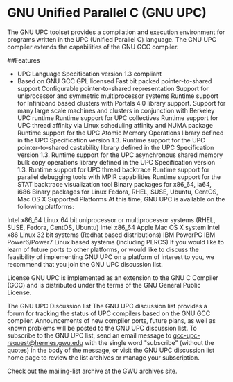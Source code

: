 # GNU Unified Parallel C (GNU UPC)
The GNU UPC toolset provides a compilation and execution environment for programs written in the UPC (Unified Parallel C) language. The GNU UPC compiler extends the capabilities of the GNU GCC compiler.

##Features
* UPC Language Specification version 1.3 compliant
* Based on GNU GCC
GPL licensed
Fast bit packed pointer-to-shared support
Configurable pointer-to-shared representation
Support for uniprocessor and symmetric multiprocessor systems
Runtime support for Infiniband based clusters with Portals 4.0 library support.
Support for many large scale machines and clusters in conjunction with Berkeley UPC runtime
Runtime support for UPC collectives
Runtime support for UPC thread affinity via Linux scheduling affinity and NUMA package
Runtime support for the UPC Atomic Memory Operations library defined in the UPC Specification version 1.3.
Runtime support for the UPC pointer-to-shared castability library defined in the UPC Specification version 1.3.
Runtime support for the UPC asynchronous shared memory bulk copy operations library defined in the UPC Specification version 1.3.
Runtime support for UPC thread backtrace
Runtime support for parallel debugging tools with MPIR capabilities
Runtime support for the STAT backtrace visualization tool
Binary packages for x86_64, ia64, i686
Binary packages for Linux Fedora, RHEL, SUSE, Ubuntu, CentOS, Mac OS X
Supported Platforms
At this time, GNU UPC is available on the following platforms:

Intel x86_64
Linux 64 bit uniprocessor or multiprocessor systems (RHEL, SUSE, Fedora, CentOS, Ubuntu)
Intel x86_64
Apple Mac OS X system
Intel x86
Linux 32 bit systems (Redhat based distributions)
IBM PowerPC
IBM Power6/Power7 Linux based systems (including PERCS)
If you would like to learn of future ports to other platforms, or would like to discuss the feasibility of implementing GNU UPC on a platform of interest to you, we recommend that you join the GNU UPC discussion list.

License
GNU UPC is implemented as an extension to the GNU C Compiler (GCC) and is distributed under the terms of the GNU General Public License.

The GNU UPC Discussion list
The GNU UPC discussion list provides a forum for tracking the status of UPC compilers based on the GNU GCC compiler. Announcements of new compiler ports, future plans, as well as known problems will be posted to the GNU UPC discussion list. To subscribe to the GNU UPC list, send an email message to gcc-upc-request@hermes.gwu.edu with the single word "subscribe" (without the quotes) in the body of the message, or visit the GNU UPC discussion list home page to review the list archives or manage your subscription.

Check out the mailing-list archive at the GWU archives site.
